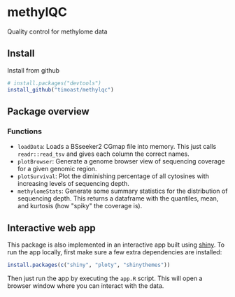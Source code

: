 # methylQC
Quality control for methylome data

## Install

Install from github

```R
# install.packages("devtools")
install_github("timoast/methylqc")
```

## Package overview

### Functions

* `loadData`: Loads a BSseeker2 CGmap file into memory. This just calls `readr::read_tsv` and gives each column the correct names.  
* `plotBrowser`: Generate a genome browser view of sequencing coverage for a given genomic region.  
* `plotSurvival`: Plot the diminishing percentage of all cytosines with increasing levels of sequencing depth.  
* `methylomeStats`: Generate some summary statistics for the distribution of sequencing depth. This returns a dataframe with the quantiles, mean, and kurtosis (how "spiky" the coverage is).  


## Interactive web app  

This package is also implemented in an interactive app built using [shiny](http://www.shinyapps.io/). To run the app locally, first make sure a few extra dependencies are installed:

```R
install.packages(c("shiny", "ploty", "shinythemes"))
```

Then just run the app by executing the `app.R` script. This will open a browser window where you can interact with the data.